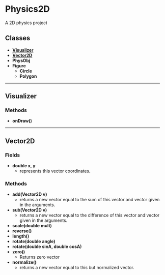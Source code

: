 # Physics2D
A 2D physics project

## Classes
- **[Visualizer](#visualizer)**
- **[Vector2D](#vector2d)**
- **PhysObj**
- **Figure**
    - **Circle**
    - **Polygon**
            
________________________________________

## <a name = "visualizer" >Visualizer</a>

### Methods
- **onDraw()**

________________________________________

## <a name = "vector2d" >Vector2D</a>

### Fields  
- **double x, y**
	- represents this vector coordinates.

### Methods
- **add(Vector2D v)**
    - returns a new vector equal to the sum of this vector and vector given in the arguments.
- **sub(Vector2D v)**
	- returns a new vector equal to the difference of this vector and vector given in the arguments.
- **scale(double mult)**
- **reverse()**
- **length()**
- **rotate(double angle)**
- **rotate(double sinA, double cosA)**
- **zero()**
    - Returns zero vector
- **normalize()**
	- returns a new vector equal to this but normalized vector.
